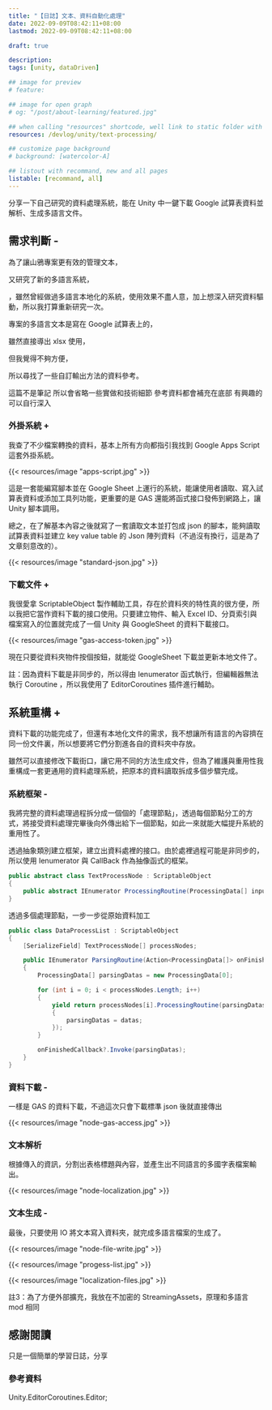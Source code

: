 ```yaml
---
title: "【日誌】文本、資料自動化處理"
date: 2022-09-09T08:42:11+08:00
lastmod: 2022-09-09T08:42:11+08:00

draft: true

description:
tags: [unity, dataDriven]

## image for preview
# feature: 

## image for open graph
# og: "/post/about-learning/featured.jpg"

## when calling "resources" shortcode, well link to static folder with this path 
resources: /devlog/unity/text-processing/

## customize page background
# background: [watercolor-A] 

## listout with recommand, new and all pages
listable: [recommand, all]
---
```


分享一下自己研究的資料處理系統，能在 Unity 中一鍵下載 Google 試算表資料並解析、生成多語言文件。

<!--more-->

## 需求判斷 -

為了讓山鴉專案更有效的管理文本，

又研究了新的多語言系統，


，雖然曾經做過多語言本地化的系統，使用效果不盡人意，加上想深入研究資料驅動，所以我打算重新研究一次。

專案的多語言文本是寫在 Google 試算表上的，

雖然直接導出 xlsx 使用，

但我覺得不夠方便，

所以尋找了一些自訂輸出方法的資料參考。

這篇不是筆記 所以會省略一些實做和技術細節 參考資料都會補充在底部 有興趣的可以自行深入

### 外掛系統 +

我查了不少檔案轉換的資料，基本上所有方向都指引我找到 Google Apps Script 這套外掛系統。

<!-- https://www.google.com/search?client=firefox-b-d&q=google+excel+to+json -->

<!-- https://thenewstack.io/how-to-convert-google-spreadsheet-to-json-formatted-text/ -->

{{< resources/image "apps-script.jpg" >}}

這是一套能編寫腳本並在 Google Sheet 上運行的系統，能讓使用者讀取、寫入試算表資料或添加工具列功能，更重要的是 GAS 還能將函式接口發佈到網路上，讓 Unity 腳本調用。

總之，在了解基本內容之後就寫了一套讀取文本並打包成 json 的腳本，能夠讀取試算表資料並建立 key value table 的 Json 陣列資料（不過沒有換行，這是為了文章刻意改的）。

{{< resources/image "standard-json.jpg" >}}

<!-- {{< resources/assets "GASTableDownload.gs" "點我觀看資料下載腳本" >}} -->

<!-- {{< youtube SfRXsiuzbCI >}}   -->

### 下載文件 +

我很愛拿 ScriptableObject 製作輔助工具，存在於資料夾的特性真的很方便，所以我把它當作資料下載的接口使用。只要建立物件、輸入 Excel ID、分頁索引與檔案寫入的位置就完成了一個 Unity 與 GoogleSheet 的資料下載接口。

{{< resources/image "gas-access-token.jpg" >}}

現在只要從資料夾物件按個按鈕，就能從 GoogleSheet 下載並更新本地文件了。

<p><c>
註：因為資料下載是非同步的，所以得由 Ienumerator 函式執行，但編輯器無法執行 Coroutine ，所以我使用了 EditorCoroutines 插件進行輔助。
</c></p>

## 系統重構 +

資料下載的功能完成了，但還有本地化文件的需求，我不想讓所有語言的內容擠在同一份文件裏，所以想要將它們分割進各自的資料夾中存放。

雖然可以直接修改下載街口，讓它用不同的方法生成文件，但為了維護與重用性我重構成一套更通用的資料處理系統，把原本的資料讀取拆成多個步驟完成。

### 系統框架 -

我將完整的資料處理過程拆分成一個個的「處理節點」，透過每個節點分工的方式，將接受資料處理完畢後向外傳出給下一個節點，如此一來就能大幅提升系統的重用性了。

透過抽象類別建立框架，建立出資料處裡的接口。由於處裡過程可能是非同步的，所以使用 Ienumerator 與 CallBack 作為抽像函式的框架。

```cs
public abstract class TextProcessNode : ScriptableObject
{
    public abstract IEnumerator ProcessingRoutine(ProcessingData[] input, Action<ProcessingData[]> onFinishedCallback);
}
```


透過多個處理節點，一步一步從原始資料加工

```cs
public class DataProcessList : ScriptableObject
{
    [SerializeField] TextProcessNode[] processNodes;

    public IEnumerator ParsingRoutine(Action<ProcessingData[]> onFinishedCallback)
    {
        ProcessingData[] parsingDatas = new ProcessingData[0];

        for (int i = 0; i < processNodes.Length; i++)
        {
            yield return processNodes[i].ProcessingRoutine(parsingDatas, (datas) =>
            {
                parsingDatas = datas;
            });
        }

        onFinishedCallback?.Invoke(parsingDatas);
    }
}
```

### 資料下載 -

一樣是 GAS 的資料下載，不過這次只會下載標準 json 後就直接傳出

{{< resources/image "node-gas-access.jpg" >}}

### 文本解析

根據傳入的資訊，分割出表格標題與內容，並產生出不同語言的多國字表檔案輸出。

{{< resources/image "node-localization.jpg" >}}

### 文本生成 -

最後，只要使用 IO 將文本寫入資料夾，就完成多語言檔案的生成了。

{{< resources/image "node-file-write.jpg" >}}

{{< resources/image "progess-list.jpg" >}}

{{< resources/image "localization-files.jpg" >}}

註3：為了方便外部擴充，我放在不加密的 StreamingAssets，原理和多語言 mod 相同

## 感謝閱讀

只是一個簡單的學習日誌，分享

### 參考資料

<!-- https://www.youtube.com/watch?v=SfRXsiuzbCI -->

Unity.EditorCoroutines.Editor;